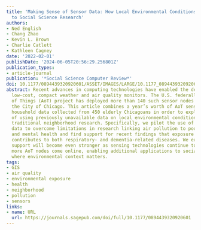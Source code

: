 ```yaml
---
title: 'Making Sense of Sensor Data: How Local Environmental Conditions Add Value
  to Social Science Research'
authors:
- Ned English
- Chang Zhao
- Kevin L. Brown
- Charlie Catlett
- Kathleen Cagney
date: '2022-02-01'
publishDate: '2024-06-05T20:56:29.256801Z'
publication_types:
- article-journal
publication: '*Social Science Computer Review*'
doi: 10.1177/0894439320920601/ASSET/IMAGES/LARGE/10.1177_0894439320920601-FIG2.JPEG
abstract: Recent advances in computing technologies have enabled the development of
  low-cost, compact weather and air quality monitors. The U.S. federally funded Array
  of Things (AoT) project has deployed more than 140 such sensor nodes throughout
  the City of Chicago. This article combines a year’s worth of AoT sensor data with
  household data collected from 450 elderly Chicagoans in order to explore the feasibility
  of using previously unavailable data on local environmental conditions to improve
  traditional neighborhood research. Specifically, we pilot the use of AoT sensor
  data to overcome limitations in research linking air pollution to poor physical
  and mental health and find support for recent findings that exposure to pollutants
  contributes to both respiratory- and dementia-related diseases. We expect that this
  support will become even stronger as sensing technologies continue to improve and
  more AoT nodes come online, enabling additional applications to social science research
  where environmental context matters.
tags:
- GIS
- air quality
- environmental exposure
- health
- neighborhood
- pollution
- sensors
links:
- name: URL
  url: https://journals.sagepub.com/doi/full/10.1177/0894439320920601
---
```

